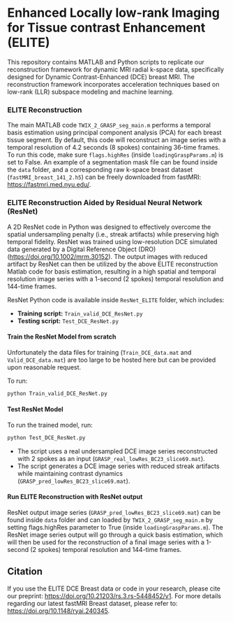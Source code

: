 # Enhanced Locally low-rank Imaging for Tissue contrast Enhancement (ELITE)

This repository contains MATLAB and Python scripts to replicate our reconstruction framework for dynamic MRI radial k-space data, specifically designed for Dynamic Contrast-Enhanced (DCE) breast MRI. The reconstruction framework incorporates acceleration techniques based on low-rank (LLR) subspace modeling and machine learning. 

### ELITE Reconstruction

The main MATLAB code `TWIX_2_GRASP_seg_main.m` performs a temporal basis estimation using principal component analysis (PCA) for each breast tissue segment. By default, this code will reconstruct an image series with a temporal resolution of 4.2 seconds (8 spokes) containing 36-time frames. To run this code, make sure `flags.highRes` (inside `loadingGraspParams.m`) is set to False. An example of a segmentation mask file can be found inside the `data` folder, and a corresponding raw k-space breast dataset (`fastMRI_breast_141_2.h5`) can be freely downloaded from fastMRI: https://fastmri.med.nyu.edu/. 

### ELITE Reconstruction Aided by Residual Neural Network (ResNet)

A 2D ResNet code in Python was designed to effectively overcome the spatial undersampling penalty (i.e., streak artifacts) while preserving high temporal fidelity. ResNet was trained using low-resolution DCE simulated data generated by a Digital Reference Object (DRO) (https://doi.org/10.1002/mrm.30152). The output images with reduced artifact by ResNet can then be utilized by the above ELITE reconstruction Matlab code for basis estimation, resulting in a high spatial and temporal resolution image series with a 1-second (2 spokes) temporal resolution and 144-time frames.

ResNet Python code is available inside `ResNet_ELITE` folder, which includes:

- **Training script:** `Train_valid_DCE_ResNet.py`
- **Testing script:** `Test_DCE_ResNet.py`

#### Train the ResNet Model from scratch

Unfortunately the data files for training (`Train_DCE_data.mat` and `Valid_DCE_data.mat`) are too large to be hosted here but can be provided upon reasonable request.

To run:
```bash
python Train_valid_DCE_ResNet.py
```
#### Test ResNet Model

To run the trained model, run:

```bash
python Test_DCE_ResNet.py
```

- The script uses a real undersampled DCE image series reconstructed with 2 spokes as an input (`GRASP_real_lowRes_BC23_slice69.mat`).
- The script generates a DCE image series with reduced streak artifacts while maintaining contrast dynamics (`GRASP_pred_lowRes_BC23_slice69.mat`).

#### Run ELITE Reconstruction with ResNet output 

ResNet output image series (`GRASP_pred_lowRes_BC23_slice69.mat`) can be found inside `data` folder and can loaded by `TWIX_2_GRASP_seg_main.m` by setting flags.highRes parameter to True (inside `loadingGraspParams.m`). The ResNet image series output will go through a quick basis estimation, which will then be used for the reconstruction of a final image series with a 1-second (2 spokes) temporal resolution and 144-time frames. 

## Citation

If you use the ELITE DCE Breast data or code in your research, please cite our preprint: https://doi.org/10.21203/rs.3.rs-5448452/v1.
For more details regarding our latest fastMRI Breast dataset, please refer to: https://doi.org/10.1148/ryai.240345. 
